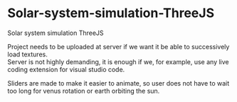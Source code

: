 # Solar-system-simulation-ThreeJS
Solar system simulation ThreeJS

Project needs to be uploaded at server if we want it be able to successively load textures.  
Server is not highly demanding, it is enough if we, for example, use any live coding extension for visual studio code.

Sliders are made to make it easier to animate, so user does not have to wait too long for venus rotation or earth orbiting the sun.

